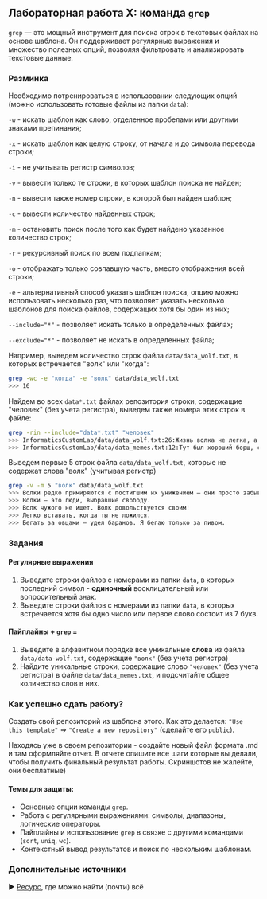 ## Лабораторная работа X: команда `grep`
`grep` — это мощный инструмент для поиска строк в текстовых файлах на основе шаблона. 
Он поддерживает регулярные выражения и множество полезных опций, позволяя фильтровать и анализировать текстовые данные.

### Разминка
Необходимо потренироваться в использовании следующих опций (можно использовать готовые файлы из папки `data`):

`-w` - искать шаблон как слово, отделенное пробелами или другими знаками препинания;

`-x` - искать шаблон как целую строку, от начала и до символа перевода строки;

`-i` - не учитывать регистр символов;

`-v` - вывести только те строки, в которых шаблон поиска не найден;

`-n` - вывести также номер строки, в которой был найден шаблон;

`-c` - вывести количество найденных строк;

`-m` - остановить поиск после того как будет найдено указанное количество строк;

`-r` - рекурсивный поиск по всем подпапкам;

`-o` - отображать только совпавшую часть, вместо отображения всей строки;

`-e` - альтернативный способ указать шаблон поиска, опцию можно использовать несколько раз, что позволяет указать несколько шаблонов для поиска файлов, содержащих хотя бы один из них;

`--include="*"` - позволяет искать только в определенных файлах;

`--exclude="*"` - позволяет не искать в определенных файла;

Например, выведем количество строк файла `data/data_wolf.txt`, в которых встречается "волк" или "когда":
```bash
grep -wc -e "когда" -e "волк" data/data_wolf.txt
>>> 16
```

Найдем во всех `data*.txt` файлах репозитория строки, содержащие "человек" (без учета регистра), выведем также номера этих строк в файле:
```bash
grep -rin --include="data*.txt" "человек" 
>>> InformaticsCustomLab/data/data_wolf.txt:26:Жизнь волка не легка, а жизнь человека запутана.
>>> InformaticsCustomLab/data/data_memes.txt:12:Тут был хороший борщ, с капусткой, но не красный. Так… Сосисочки. Еще есть какой-то непонятный салат, куда крошат морковку, капусту и яблоки с ананасами – вообще, он меня бесит. Еще че… Вкусный чай. Он так утоляет жажду, я чувствую себя человеком! Все.
```

Выведем первые 5 строк файла `data/data_wolf.txt`, которые не содержат слова "волк" (учитывая регистр) 
```bash
grep -v -m 5 "волк" data/data_wolf.txt
>>> Волки редко примиряются с постигшим их унижением – они просто забывают о нем.
>>> Волки – это люди, выбравшие свободу.
>>> Волк чужого не ищет. Волк довольствуется своим!
>>> Легко вставать, когда ты не ложился.
>>> Бегать за овцами — удел баранов. Я бегаю только за пивом.
```

### Задания

#### Регулярные выражения 
1. Выведите строки файлов с номерами из папки `data`, в которых последний символ - **одиночный** восклицательный или вопросительный знак.
2. Выведите строки файлов с номерами из папки `data`, в которых встречается хотя бы одно число или первое слово состоит из 7 букв.

#### Пайплайны + `grep` = 
1. Выведите в алфавитном порядке все уникальные **слова** из файла `data/data-wolf.txt`, содержащие `"волк"` (без учета регистра)
2. Найдите уникальные строки, содержащие слово `"человек"` (без учета регистра) в файле `data/data_memes.txt`, и подсчитайте общее количество слов в них.

### Как успешно сдать работу?

Создать свой репозиторий из шаблона этого. Как это делается: `"Use this template"` ⇒ `"Create a new repository"` (сделайте его `public`). 

Находясь уже в своем репозитории - создайте новый файл формата .md и там оформляйте отчет. В отчете опишите все шаги которые вы делали, чтобы получить финальный результат работы. Скриншотов не жалейте, они бесплатные)

#### Темы для защиты:
  - Основные опции команды `grep`.
  - Работа с регулярными выражениями: символы, диапазоны, логические операторы.
  - Пайплайны и использование `grep` в связке с другими командами (`sort`, `uniq`, `wc`).
  - Контекстный вывод результатов и поиск по нескольким шаблонам.

### Дополнительные источники

► [Ресурс](https://www.google.ru/), где можно найти (почти) всё
